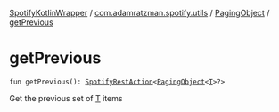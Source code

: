 [SpotifyKotlinWrapper](../../index.md) / [com.adamratzman.spotify.utils](../index.md) / [PagingObject](index.md) / [getPrevious](./get-previous.md)

# getPrevious

`fun getPrevious(): `[`SpotifyRestAction`](../../com.adamratzman.spotify.main/-spotify-rest-action/index.md)`<`[`PagingObject`](index.md)`<`[`T`](index.md#T)`>?>`

Get the previous set of [T](index.md#T) items

